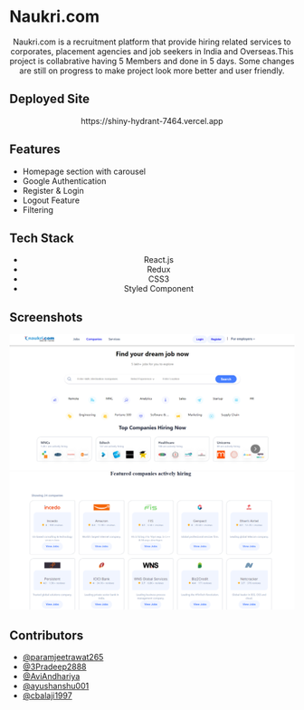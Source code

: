 <h1>Naukri.com</h1>
<p align="center">Naukri.com is a recruitment platform that provide hiring related services to corporates, placement agencies and job seekers in India and Overseas.This project is collabrative having 5 Members and done in 5 days. Some changes are still on progress to make project look more better and user friendly.</p>
<h2>Deployed Site</h2> <p align='center'>https://shiny-hydrant-7464.vercel.app</p> 
<h2>Features</h2>
<ul><li>Homepage section with carousel</li> <li>Google Authentication</li> <li>Register & Login </li><li>Logout Feature</li> <li>Filtering</li></ul>
<h2>Tech Stack</h2> <ul align='center'><li>React.js</li><li>Redux</li><li>CSS3</li> <li>Styled Component</li></ul>
<h2>Screenshots</h2>

![Landing Page 1](https://raw.githubusercontent.com/ayushanshu001/shrewd-drink-6002/main/Screenshoot.PNG?raw=true)
<br/>
![Company Page 2](https://github.com/ayushanshu001/shrewd-drink-6002/blob/main/Screenshots2.PNG?raw=true)
<h2 >Contributors</h2>

  - [@paramjeetrawat265](https://github.com/paramjeetrawat265) 
  - [@3Pradeep2888](https://github.com/Pradeep2888)
  - [@AviAndhariya](https://github.com/AviAndhariya)
  - [@ayushanshu001](https://github.com/ayushanshu001)
  - [@cbalaji1997](https://github.com/cbalaji1997)


